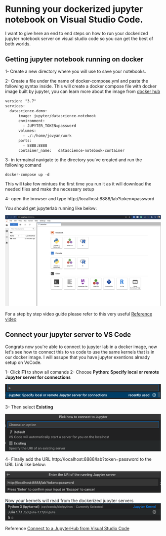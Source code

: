 # Running your dockerized jupyter notebook on Visual Studio Code.


I want to give here an end to end steps on how to run your dockerized jupyter notebook server on visual studio code so you can get the best of both worlds. 


## Getting jupyter notebook running on docker

1- Create a new directory where you will use to save your notebooks.


2- Create a file under the name of docker-compose.yml and paste the following syntax inside. This will create a docker compose file with docker image built by jupyter, you can learn more about the image from [docker hub]( https://hub.docker.com/r/jupyter/datascience-notebook/)

```
version: "3.7" 
services:
  datascience-demo:
      image: jupyter/datascience-notebook
      environment: 
        - JUPYTER_TOKEN=password  
      volumes:
        - ./:/home/jovyan/work 
      ports:
        - 8888:8888
      container_name:   datascience-notebook-container
``` 

3- in termainal navigate to the directory you've created and run the following comand  
``` 
docker-compose up -d 
```

This will take few mintues the first time you run it as it will download the needed files and make the necessary setup 


4- open the browser and type http://localhost:8888/lab?token=password

You should get jupyterlab running like below: 

![juypterlab](juypterlab.png)


For a step by step video guide please refer to this very useful
[Reference video](https://www.youtube.com/watch?v=uIipJX7TfBw)




## Connect your jupyter server to VS Code 

Congrats now you're able to connect to jupyter lab in a docker image, now let's see how to connect this to vs code to use the same kernels that is in our docker image. I will assupe that you have jupyter exentions already setup on VsCode. 


1- Click **F1** to show all comands
2- Choose **Python: Specify local or remote Jupyter server for connections**

![juypterlab](f1.png)


3- Then select **Existing**

![Existing](existing.png)


4- Finally add the URL http://localhost:8888/lab?token=password to the URL Link like below:

![url](url.png)


Now your kernels will read from the dockerized jupyter servers 
![kernel](kernel.png)

Reference [Connect to a JupyterHub from Visual Studio Code
](https://blog.jupyter.org/connect-to-a-jupyterhub-from-visual-studio-code-ed7ed3a31bcb)